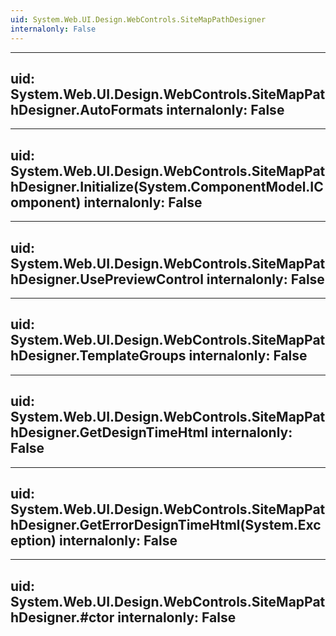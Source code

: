 ```yaml
---
uid: System.Web.UI.Design.WebControls.SiteMapPathDesigner
internalonly: False
---
```


---
uid: System.Web.UI.Design.WebControls.SiteMapPathDesigner.AutoFormats
internalonly: False
---

---
uid: System.Web.UI.Design.WebControls.SiteMapPathDesigner.Initialize(System.ComponentModel.IComponent)
internalonly: False
---

---
uid: System.Web.UI.Design.WebControls.SiteMapPathDesigner.UsePreviewControl
internalonly: False
---

---
uid: System.Web.UI.Design.WebControls.SiteMapPathDesigner.TemplateGroups
internalonly: False
---

---
uid: System.Web.UI.Design.WebControls.SiteMapPathDesigner.GetDesignTimeHtml
internalonly: False
---

---
uid: System.Web.UI.Design.WebControls.SiteMapPathDesigner.GetErrorDesignTimeHtml(System.Exception)
internalonly: False
---

---
uid: System.Web.UI.Design.WebControls.SiteMapPathDesigner.#ctor
internalonly: False
---

